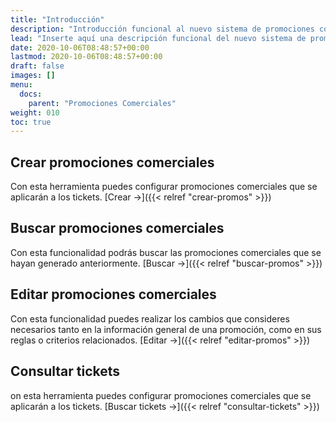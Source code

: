 ```yaml
---
title: "Introducción"
description: "Introducción funcional al nuevo sistema de promociones comerciales."
lead: "Inserte aquí una descripción funcional del nuevo sistema de promociones comerciales."
date: 2020-10-06T08:48:57+00:00
lastmod: 2020-10-06T08:48:57+00:00
draft: false
images: []
menu:
  docs:
    parent: "Promociones Comerciales"
weight: 010
toc: true
---
```


## Crear promociones comerciales

Con esta herramienta puedes configurar promociones comerciales que se aplicarán a los tickets. [Crear →]({{< relref "crear-promos" >}})

## Buscar promociones comerciales

Con esta funcionalidad podrás buscar las promociones comerciales que se hayan generado anteriormente. [Buscar →]({{< relref "buscar-promos" >}})

## Editar promociones comerciales
Con esta funcionalidad puedes realizar los cambios que consideres necesarios tanto en la información general de una promoción, como en sus reglas o criterios relacionados. [Editar →]({{< relref "editar-promos" >}})

## Consultar tickets
on esta herramienta puedes configurar promociones comerciales que se aplicarán a los tickets. [Buscar tickets →]({{< relref "consultar-tickets" >}})